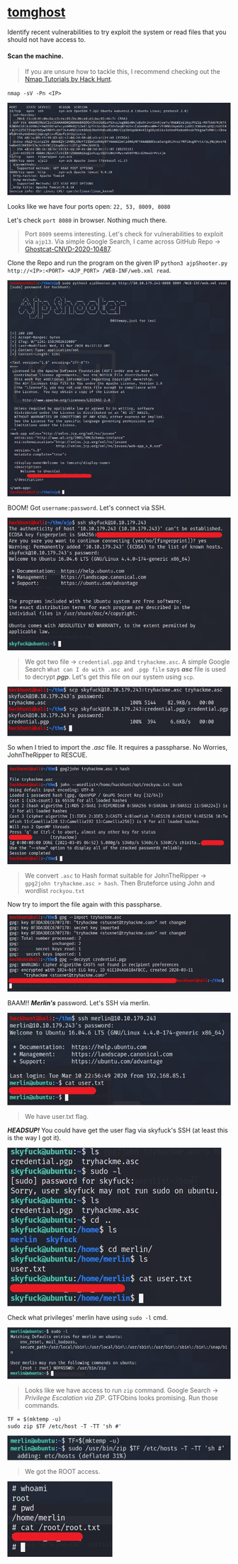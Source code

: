 # [tomghost][1]
Identify recent vulnerabilities to try exploit the system or read files that you should not have access to.

#### Scan the machine.
> If you are unsure how to tackle this, I recommend checking out the [Nmap Tutorials by Hack Hunt][2].

`nmap -sV -Pn <IP>`

![Nmap Scan](images/open_ports.jpg)

Looks like we have four ports open: `22, 53, 8009, 8080`

Let's check `port 8080` in browser. Nothing much there.

> Port `8009` seems interesting. Let's check for vulnerabilities to exploit via `ajp13`. Via simple Google Search, I came across GitHub Repo -> [Ghostcat-CNVD-2020-10487][3].

Clone the Repo and run the program on the given IP `python3 ajpShooter.py http://<IP>:<PORT> <AJP_PORT> /WEB-INF/web.xml read`.

![Run Script](images/exploit_8009.jpg)

BOOM! Got `username:password`. Let's connect via SSH.

![SSH Connect](images/ssh_connection.jpg)

> We got two file -> `credential.pgp` and `tryhackme.asc`. A simple Google Search `What can I do with .asc and .pgp file` says ***asc*** file is used to decrypt ***pgp***. Let's get this file on our system using `scp`.

![Get Files](images/get_files.jpg)


So when I tried to import the *.asc* file. It requires a passpharse. No Worries, JohnTheRipper to RESCUE.

![Bruteforce](images/brute_force.jpg)
> We convert `.asc` to Hash format suitable for JohnTheRipper -> `gpg2john tryhackme.asc > hash`. Then Bruteforce using John and wordlist `rockyou.txt`

Now try to import the file again with this passpharse.

![PGP IMPORT](images/pgp_import.jpg)

BAAM!! ***Merlin's*** password. Let's SSH via merlin.

![MERLIN SSH](images/merlin_ssh.jpg)
> We have user.txt flag.

***HEADSUP!*** You could have get the user flag via skyfuck's SSH (at least this is the way I got it).

![USER Flag](images/user_flag.jpg)

Check what privileges' merlin have using `sudo -l` cmd.

![ENUMERATION](images/sudo_l.jpg)
> Looks like we have access to run `zip` command. Google Search -> *Privilege Escalation via ZIP*. GTFObins looks promising. Run those commands.

```
TF = $(mktemp -u)
sudo zip $TF /etc/host -T -TT 'sh #'
```

![Zip Exploit](images/exploit_zip.jpg)
> We got the ROOT access.

![Root Flag](images/root_flag.jpg)

[1]: https://tryhackme.com/room/tomghosts
[2]: https://www.hackhunt.in/search/label/Nmap
[3]: https://github.com/00theway/Ghostcat-CNVD-2020-10487
